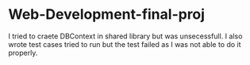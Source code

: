 # Web-Development-final-proj

I tried to craete DBContext in shared library but was unsecessfull.
I also wrote test cases tried to run but the test failed as I was not able to do it properly.
